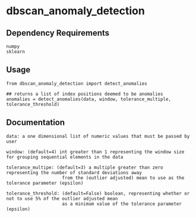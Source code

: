 # dbscan_anomaly_detection

## Dependency Requirements
    numpy
    sklearn

## Usage
    from dbscan_anomaly_detection import detect_anomalies
    
    ## returns a list of index positions deemed to be anomalies
    anomalies = detect_anomalies(data, window, tolerance_multiple, tolerance_threshold)
    
## Documentation
    data: a one dimensional list of numeric values that must be passed by user
        
    window: (default=4) int greater than 1 representing the window size for grouping sequential elements in the data
        
    tolerance_multipe: (default=3) a multiple greater than zero representing the number of standard deviations away 
                         from the (outlier adjusted) mean to use as the tolerance parameter (epsilon)
                            
    tolerance_threshold: (default=False) boolean, representing whether or not to use 5% of the outlier adjusted mean 
                         as a minimum value of the tolerance parameter (epsilon)

